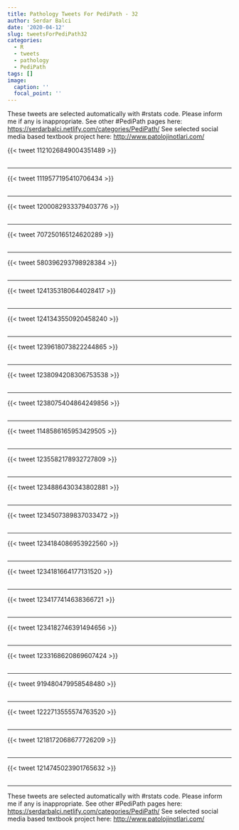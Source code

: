 ```yaml
---
title: Pathology Tweets For PediPath - 32
author: Serdar Balci
date: '2020-04-12'
slug: tweetsForPediPath32
categories:
  - R
  - tweets
  - pathology
  - PediPath
tags: []
image:
  caption: ''
  focal_point: ''
---
```



These tweets are selected automatically with #rstats code. Please inform me if any is inappropriate.
See other #PediPath pages here: https://serdarbalci.netlify.com/categories/PediPath/ 
See selected social media based textbook project here: http://www.patolojinotlari.com/

{{< tweet 1121026849004351489 >}}
<br>
<br>
<hr>
{{< tweet 1119577195410706434 >}}
<br>
<br>
<hr>
{{< tweet 1200082933379403776 >}}
<br>
<br>
<hr>
{{< tweet 707250165124620289 >}}
<br>
<br>
<hr>
{{< tweet 580396293798928384 >}}
<br>
<br>
<hr>
{{< tweet 1241353180644028417 >}}
<br>
<br>
<hr>
{{< tweet 1241343550920458240 >}}
<br>
<br>
<hr>
{{< tweet 1239618073822244865 >}}
<br>
<br>
<hr>
{{< tweet 1238094208306753538 >}}
<br>
<br>
<hr>
{{< tweet 1238075404864249856 >}}
<br>
<br>
<hr>
{{< tweet 1148586165953429505 >}}
<br>
<br>
<hr>
{{< tweet 1235582178932727809 >}}
<br>
<br>
<hr>
{{< tweet 1234886430343802881 >}}
<br>
<br>
<hr>
{{< tweet 1234507389837033472 >}}
<br>
<br>
<hr>
{{< tweet 1234184086953922560 >}}
<br>
<br>
<hr>
{{< tweet 1234181664177131520 >}}
<br>
<br>
<hr>
{{< tweet 1234177414638366721 >}}
<br>
<br>
<hr>
{{< tweet 1234182746391494656 >}}
<br>
<br>
<hr>
{{< tweet 1233168620869607424 >}}
<br>
<br>
<hr>
{{< tweet 919480479958548480 >}}
<br>
<br>
<hr>
{{< tweet 1222713555574763520 >}}
<br>
<br>
<hr>
{{< tweet 1218172068677726209 >}}
<br>
<br>
<hr>
{{< tweet 1214745023901765632 >}}
<br>
<br>
<hr>


These tweets are selected automatically with #rstats code. Please inform me if any is inappropriate.
See other #PediPath pages here: https://serdarbalci.netlify.com/categories/PediPath/ 
See selected social media based textbook project here: http://www.patolojinotlari.com/
